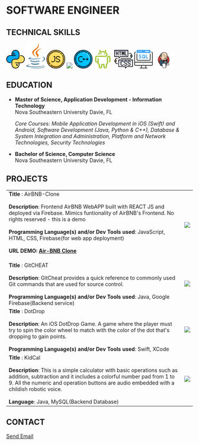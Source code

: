 # SOFTWARE ENGINEER

## TECHNICAL SKILLS

<img src="images/reshot-icon-python-L432GEZMNS.svg" width="10%"/> <img src="images/java.svg" width="10%"/> <img src="images/reshot-icon-javascript-QPKNA94BZV.svg" width="10%"/> <img src="https://github.com/user-attachments/assets/94a12613-3202-4d23-9c15-23fc1ab6ffd0" width="10%"/> <img src="images/reshot-icon-cpp-K2ZLQP3RH8.svg" width="10%"/> <img src="images/reshot-icon-android-PRH35EK6VU.svg" width="10%"/> <img src="images/reshot-icon-coding-html.svg" width="10%"/>  <img src="images/reshot-icon-sql-server-KM3FTNEQ9X.svg" width="10%"/> <img src="images/jenkins.png" width="10%"/> <br>

## EDUCATION
-  **Master of Science, Application Development - Information Technology**<br>
    Nova Southeastern University Davie, FL <br>

    _Core Courses: Mobile Application Development in iOS (Swift) and Android, Software Development (Java, Python & C++), Database & System Integration and Administration, Platform and Network Technologies, Security Technologies_ <br>

-  **Bachelor of Science, Computer Science** <br>
  Nova Southeastern University Davie, FL<br>

## PROJECTS

<table> <tr>
    <!-- <!-- <th>Table header column 1</th> -->
    <!-- <th>Table header column 2</th> -->
</tr>

<tr>
    <td> 
        <strong>Title </strong>: AirBNB-Clone<br><br>
        <strong>Description</strong>: Frontend AirBNB WebAPP built with REACT JS and deployed via Firebase. Mimics funtionality of AirBNB's Frontend. No rights reserved - this is a demo<br><br> 
        <strong>Programming Language(s) and/or Dev Tools used</strong>: JavaScript, HTML, CSS, Firebase(for web app deployment)<br><br> 
        <strong>URL DEMO: <a href="https://airbnb-clone-ab2ce.web.app">Air-BNB Clone</a> <br><br> 
    </td>
    <td>
        <p align="center">
            <img src="images/airBNBClone.gif" />
        </p>
    </td>
</tr>
<tr>
    <td> 
        <strong>Title </strong>: GitCHEAT<br><br>
        <strong>Description</strong>: GitCheat provides a quick reference to commonly used Git commands that are used for source control.<br><br> 
        <strong>Programming Language(s) and/or Dev Tools used</strong>: Java, Google Firebase(Backend service)
    </td>
    <td>
        <p align="center">
            <img src="images/AndroidAppGitCheat.gif" />
        </p>
    </td>
</tr>
<tr>
    <td> 
        <strong>Title </strong>: DotDrop<br><br>
        <strong>Description</strong>: An iOS DotDrop Game. A game where the player must try to spin the color wheel to match with the color of the dot that's dropping to gain points.<br><br> 
        <strong>Programming Language(s) and/or Dev Tools used</strong>: Swift, XCode
    </td>
    <td>
        <p align="center">
            <img src="images/SimulatorScreenRecordingDotDrop.gif" />
        </p>
    </td>
</tr>
<tr>
    <td> 
        <strong>Title </strong>: KidCal<br><br>
        <strong>Description</strong>: This is a simple calculator with basic operations such as addition, subtraction and it includes a colorful number pad from 1 to 9. All the numeric and operation buttons are audio embedded with a childish robotic voice. <br><br> 
        <strong>Language</strong>: Java, MySQL(Backend Database)
    </td>
    <td>
        <p align="center">
            <img src="images/AndroidAppKidCal.gif"/>
        </p>
    </td>
</tr>
</table>

## CONTACT
<p><a href="mailto:crissyg.tina@gmail.com">Send Email</a></p>
